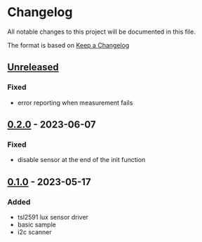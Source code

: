 # Changelog

All notable changes to this project will be documented in this file.

The format is based on [Keep a Changelog](https://keepachangelog.com/en/1.0.0/)

## [Unreleased]

### Fixed

- error reporting when measurement fails

## [0.2.0] - 2023-06-07

### Fixed

-   disable sensor at the end of the init function

## [0.1.0] - 2023-05-17

### Added

-   tsl2591 lux sensor driver
-   basic sample
-   i2c scanner

[Unreleased]: https://github.com/IRNAS/irnas-tsl2591-driver/compare/v0.2.0...HEAD

[0.2.0]: https://github.com/IRNAS/irnas-tsl2591-driver/compare/v0.1.0...v0.2.0

[0.1.0]: https://github.com/IRNAS/irnas-tsl2591-driver/compare/d8693b34e6b3be8241f068a3450824214940c63f...v0.1.0
